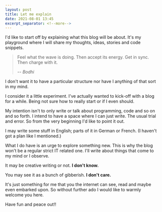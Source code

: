 ```yaml
---
layout: post
title: Let me explain
date: 2021-08-01 13:45
excerpt_separator: <!--more-->
---
```


I'd like to start off by explaining what this blog will be about. It's my playground where I will share my thoughts, ideas, stories and code snippets. 

<!--more-->

> Feel what the wave is doing. Then accept its energy. Get in sync. Then charge with it.
>
> -- <cite>Bodhi</cite>


I don't want it to have a particular structure nor have I anything of that sort in my mind. 

I consider it a little experiment. I've actually wanted to kick-off with a blog for a while. Being not sure how to really start or if I even should. 

My intention isn't to only write or talk about programming, code and so on and so forth. I intend to have a space where I can just write. The usual trial and error. So from the very beginning I'd like to point it out. 

I may write some stuff in English; parts of it in German or French. (I haven't got a plan like I mentioned.) 

What I do have is an urge to explore something new. This is why the blog won't be a regular strict IT related one. I'll write about things that come to my mind or I observe. 

It may be creative writing or not. **I don't know.** 

You may see it as a bunch of gibberish. **I don't care.** 

It's just something for me that you the internet can see, read and maybe even embarked upon. So without further ado I would like to warmly welcome you here. 

Have fun and peace out!! 
